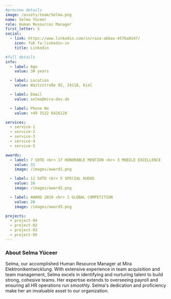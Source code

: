 ```yaml
---
#preview details
image: /assets/team/Selma.png
name: Selma Yüceer
role: Human Resources Manager
first_letter: S
social:
  - link: https://www.linkedin.com/in/raza-abbas-4576a0147/
    icon: fab fa-linkedin-in
    title: Linkedin

#full details
info:
  - label: Age
    value: 30 years

  - label: Location
    value: Waitzstraße 92, 24118, Kiel

  - label: Email
    value: selma@mira-dev.de

  - label: Phone No
    value: +49 1522 6426128

services:
  - service-1
  - service-2
  - service-3
  - service-4
  - service-5

awards:
  - label: 7 SOTD <br> 17 HONORABLE MENTION <br> 3 MOBILE EXCELLENCE
    value: 31
    image: /images/award1.png

  - label: 11 SOTD <br> 5 SPECIAL KUDOS
    value: 16
    image: /images/award2.png

  - label: AWARD 2019 <br> 1 GLOBAL COMPETITION
    value: 20
    image: /images/award3.png

projects:
  - project-04
  - project-02
  - project-03
  - project-05
---
```


### About Selma Yüceer

Selma, our accomplished Human Resource Manager at Mira Elektronikentwicklung. With extensive experience in team acquisition and team management, Selma excels in identifying and nurturing talent to build strong, cohesive teams. Her expertise extends to overseeing payroll and ensuring all HR operations run smoothly. Selma's dedication and proficiency make her an invaluable asset to our organization.
